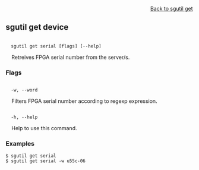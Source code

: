 <div id="readme" class="Box-body readme blob js-code-block-container">
<article class="markdown-body entry-content p-3 p-md-6" itemprop="text">
<p align="right">
<a href="https://github.com/fpgasystems/hacc/blob/main/CLI/docs/sgutil-get.md#sgutil-get">Back to sgutil get</a>
</p>

## sgutil get device

<code>
  sgutil get serial [flags] [--help]
</code>
<p>
  &nbsp; &nbsp; Retreives FPGA serial number from the server/s.
</p>
<!-- The number of parallel client threads to run is four by default. -->

### Flags
<code>
  -w, --word <string>
</code>
<p>
  &nbsp; &nbsp; Filters FPGA serial number according to regexp expression.
</p>

<code>
  -h, --help <string>
</code>
<p>
  &nbsp; &nbsp; Help to use this command.
</p>

### Examples
```
$ sgutil get serial
$ sgutil get serial -w u55c-06
```